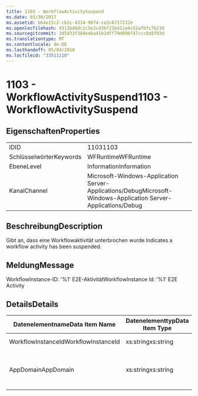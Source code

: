 ```yaml
---
title: 1103 - WorkflowActivitySuspend
ms.date: 03/30/2017
ms.assetid: b64e15c2-cb2c-4314-9074-ce2c6717232e
ms.openlocfilehash: 4311bd8dc1c5e2c43bf21b411a4c52a7bfc7b230
ms.sourcegitcommit: 3d5d33f384eeba41b2dff79d096f47ccc8d8f03d
ms.translationtype: MT
ms.contentlocale: de-DE
ms.lasthandoff: 05/04/2018
ms.locfileid: "33511110"
---
```

# <a name="1103---workflowactivitysuspend"></a><span data-ttu-id="f3508-102">1103 - WorkflowActivitySuspend</span><span class="sxs-lookup"><span data-stu-id="f3508-102">1103 - WorkflowActivitySuspend</span></span>
## <a name="properties"></a><span data-ttu-id="f3508-103">Eigenschaften</span><span class="sxs-lookup"><span data-stu-id="f3508-103">Properties</span></span>  
  
|||  
|-|-|  
|<span data-ttu-id="f3508-104">ID</span><span class="sxs-lookup"><span data-stu-id="f3508-104">ID</span></span>|<span data-ttu-id="f3508-105">1103</span><span class="sxs-lookup"><span data-stu-id="f3508-105">1103</span></span>|  
|<span data-ttu-id="f3508-106">Schlüsselwörter</span><span class="sxs-lookup"><span data-stu-id="f3508-106">Keywords</span></span>|<span data-ttu-id="f3508-107">WFRuntime</span><span class="sxs-lookup"><span data-stu-id="f3508-107">WFRuntime</span></span>|  
|<span data-ttu-id="f3508-108">Ebene</span><span class="sxs-lookup"><span data-stu-id="f3508-108">Level</span></span>|<span data-ttu-id="f3508-109">Information</span><span class="sxs-lookup"><span data-stu-id="f3508-109">Information</span></span>|  
|<span data-ttu-id="f3508-110">Kanal</span><span class="sxs-lookup"><span data-stu-id="f3508-110">Channel</span></span>|<span data-ttu-id="f3508-111">Microsoft-Windows-Application Server-Applications/Debug</span><span class="sxs-lookup"><span data-stu-id="f3508-111">Microsoft-Windows-Application Server-Applications/Debug</span></span>|  
  
## <a name="description"></a><span data-ttu-id="f3508-112">Beschreibung</span><span class="sxs-lookup"><span data-stu-id="f3508-112">Description</span></span>  
 <span data-ttu-id="f3508-113">Gibt an, dass eine Workflowaktivität unterbrochen wurde.</span><span class="sxs-lookup"><span data-stu-id="f3508-113">Indicates a workflow activity has been suspended.</span></span>  
  
## <a name="message"></a><span data-ttu-id="f3508-114">Meldung</span><span class="sxs-lookup"><span data-stu-id="f3508-114">Message</span></span>  
 <span data-ttu-id="f3508-115">WorkflowInstance-ID: '%1' E2E-Aktivität</span><span class="sxs-lookup"><span data-stu-id="f3508-115">WorkflowInstance Id: '%1' E2E Activity</span></span>  
  
## <a name="details"></a><span data-ttu-id="f3508-116">Details</span><span class="sxs-lookup"><span data-stu-id="f3508-116">Details</span></span>  
  
|<span data-ttu-id="f3508-117">Datenelementname</span><span class="sxs-lookup"><span data-stu-id="f3508-117">Data Item Name</span></span>|<span data-ttu-id="f3508-118">Datenelementtyp</span><span class="sxs-lookup"><span data-stu-id="f3508-118">Data Item Type</span></span>|<span data-ttu-id="f3508-119">Beschreibung</span><span class="sxs-lookup"><span data-stu-id="f3508-119">Description</span></span>|  
|--------------------|--------------------|-----------------|  
|<span data-ttu-id="f3508-120">WorkflowInstanceId</span><span class="sxs-lookup"><span data-stu-id="f3508-120">WorkflowInstanceId</span></span>|<span data-ttu-id="f3508-121">xs:string</span><span class="sxs-lookup"><span data-stu-id="f3508-121">xs:string</span></span>|<span data-ttu-id="f3508-122">Die Instanz-ID für den Workflow.</span><span class="sxs-lookup"><span data-stu-id="f3508-122">The workflow instance id.</span></span>|  
|<span data-ttu-id="f3508-123">AppDomain</span><span class="sxs-lookup"><span data-stu-id="f3508-123">AppDomain</span></span>|<span data-ttu-id="f3508-124">xs:string</span><span class="sxs-lookup"><span data-stu-id="f3508-124">xs:string</span></span>|<span data-ttu-id="f3508-125">Die von AppDomain.CurrentDomain.FriendlyName zurückgegebene Zeichenfolge.</span><span class="sxs-lookup"><span data-stu-id="f3508-125">The string returned by AppDomain.CurrentDomain.FriendlyName.</span></span>|
